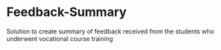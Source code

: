 # Feedback-Summary
Solution to create summary of feedback received from the students who underwent vocational course training
